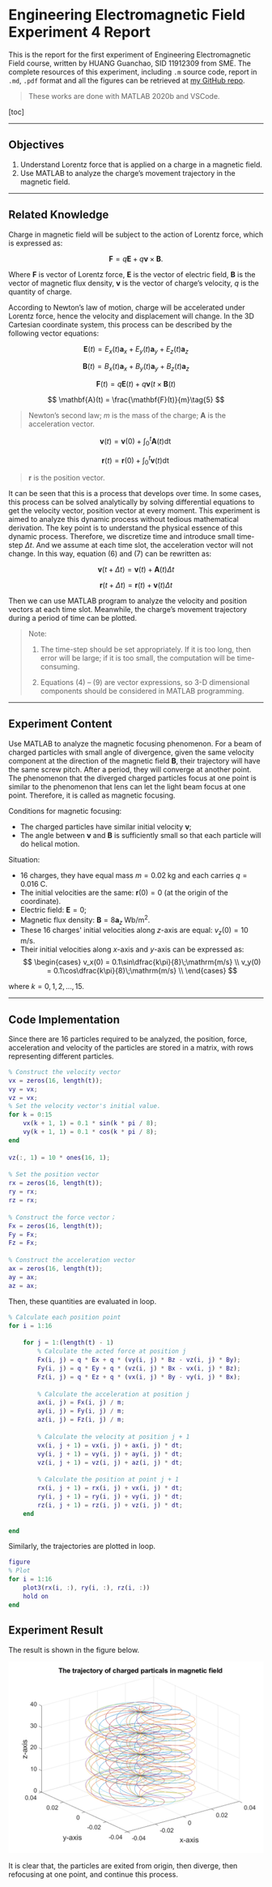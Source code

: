 # Engineering Electromagnetic Field Experiment 4 Report

This is the report for the first experiment of Engineering Electromagnetic Field course, written by HUANG Guanchao, SID 11912309 from SME. The complete resources of this experiment, including `.m` source code, report in `.md`, `.pdf` format and all the figures can be retrieved at [my GitHub repo](https://github.com/SamuelHuang2019/EEF-lab/tree/main/experiment_4).

>These works are done with MATLAB 2020b and VSCode.

[toc]

---

## Objectives

1. Understand Lorentz force that is applied on a charge in a magnetic field.
2. Use MATLAB to analyze the charge’s movement trajectory in the magnetic field.

---

## Related Knowledge

Charge in magnetic field will be subject to the action of Lorentz force, which is expressed as:

$$
\mathbf{F} = q\mathbf{E} + q\mathbf{v}\times\mathbf{B}.\tag{1}
$$

Where $\mathbf{F}$ is vector of Lorentz force, $\mathbf{E}$ is the vector of electric field, $\mathbf{B}$ is the vector of magnetic flux density, $\mathbf{v}$ is the vector of charge’s velocity, $q$ is the quantity of charge.

According to Newton’s law of motion, charge will be accelerated under Lorentz force, hence the velocity and displacement will change. In the 3D Cartesian coordinate system, this process can be described by the following vector equations:

$$
\mathbf{E}(t) =
E_x(t)\mathbf{a}_x +
E_y(t)\mathbf{a}_y +
E_z(t)\mathbf{a}_z\tag{2}
$$

$$
\mathbf{B}(t) =
B_x(t)\mathbf{a}_x +
B_y(t)\mathbf{a}_y +
B_z(t)\mathbf{a}_z\tag{3}
$$

$$
\mathbf{F}(t) = q\mathbf{E}(t) + q\mathbf{v}(t\times\mathbf{B}(t)\tag{4}
$$

$$
\mathbf{A}(t) = \frac{\mathbf{F}(t)}{m}\tag{5}
$$

>Newton’s second law; $m$ is the mass of the charge; $\mathbf{A}$ is the acceleration vector.

$$
\mathbf{v}(t) = \mathbf{v}(0) + \int_0^t \mathbf{A}(t)\mathop{dt}\tag{6}
$$

$$
\mathbf{r}(t) = \mathbf{r}(0) + \int_0^t\mathbf{v}(t)\mathop{dt}\tag{7}
$$

>$\mathbf{r}$ is the position vector.

It can be seen that this is a process that develops over time. In some cases, this process can be solved analytically by solving differential equations to get the velocity vector, position vector at every moment. This experiment is aimed to analyze this dynamic process without tedious mathematical derivation. The key point is to understand the physical essence of this dynamic process. Therefore, we discretize time and introduce small time-step $\Delta t$. And we assume at each time slot, the acceleration vector will not change. In this way, equation $(6)$ and $(7)$ can be rewritten as:

$$
\mathbf{v}(t + \Delta t) = \mathbf{v}(t) + \mathbf{A}(t)\Delta t\tag{8}
$$

$$
\mathbf{r}(t + \Delta t) = \mathbf{r}(t) + \mathbf{v}(t)\Delta t\tag{9}
$$

Then we can use MATLAB program to analyze the velocity and position vectors at each time slot. Meanwhile, the charge’s movement trajectory during a period of time can be plotted.

>Note:
>
>1. The time-step should be set appropriately. If it is too long, then error will be large; if it is too small, the computation will be time-consuming.
>
>2. Equations $(4)$ – $(9)$ are vector expressions, so 3-D dimensional components should be considered in MATLAB programming.

---

## Experiment Content

Use MATLAB to analyze the magnetic focusing phenomenon. For a beam of charged particles with small angle of divergence, given the same velocity component at the direction of the magnetic field $\mathbf{B}$, their trajectory will have the same screw pitch. After a period, they will converge at another point. The phenomenon that the diverged charged particles focus at one point is similar to the phenomenon that lens can let the light beam focus at one point. Therefore, it is called as magnetic focusing.

Conditions for magnetic focusing:

- The charged particles have similar initial velocity $\mathbf{v}$;
- The angle between $\mathbf{v}$ and $\mathbf{B}$ is sufficiently small so that each particle will do helical motion.

Situation:

- $16$ charges, they have equal mass $m = 0.02\;\mathrm{kg}$ and each carries $q = 0.016\;\mathrm{C}$.
- The initial velocities are the same: $\mathbf{r}(0) = 0$ (at the origin of the coordinate).
- Electric field: $\mathbf{E} = 0$;
- Magnetic flux density: $\mathbf{B} = 8\mathbf{a}_z\;\mathrm{Wb/m^2}$.
- These 16 charges' initial velocities along $z$-axis are equal: $v_z(0) = 10\;\mathrm{m/s}$.
- Their initial velocities along $x$-axis and $y$-axis can be expressed as:
$$
\begin{cases}
v_x(0) = 0.1\sin\dfrac{k\pi}{8}\;\mathrm{m/s} \\
v_y(0) = 0.1\cos\dfrac{k\pi}{8}\;\mathrm{m/s} \\
\end{cases}
$$

where $k = 0, 1, 2, ..., 15$.

---

## Code Implementation

Since there are 16 particles required to be analyzed, the position, force, acceleration and velocity of the particles are stored in a matrix, with rows representing different particles.

```matlab
% Construct the velocity vector
vx = zeros(16, length(t));
vy = vx;
vz = vx;
% Set the velocity vector's initial value.
for k = 0:15
    vx(k + 1, 1) = 0.1 * sin(k * pi / 8);
    vy(k + 1, 1) = 0.1 * cos(k * pi / 8);
end

vz(:, 1) = 10 * ones(16, 1);

% Set the position vector
rx = zeros(16, length(t));
ry = rx;
rz = rx;

% Construct the force vector；
Fx = zeros(16, length(t));
Fy = Fx;
Fz = Fx;

% Construct the acceleration vector
ax = zeros(16, length(t));
ay = ax;
az = ax;
```

Then, these quantities are evaluated in loop.

```matlab
% Calculate each position point
for i = 1:16

    for j = 1:(length(t) - 1)
        % Calculate the acted force at position j
        Fx(i, j) = q * Ex + q * (vy(i, j) * Bz - vz(i, j) * By);
        Fy(i, j) = q * Ey + q * (vz(i, j) * Bx - vx(i, j) * Bz);
        Fz(i, j) = q * Ez + q * (vx(i, j) * By - vy(i, j) * Bx);

        % Calculate the acceleration at position j
        ax(i, j) = Fx(i, j) / m;
        ay(i, j) = Fy(i, j) / m;
        az(i, j) = Fz(i, j) / m;

        % Calculate the velocity at position j + 1
        vx(i, j + 1) = vx(i, j) + ax(i, j) * dt;
        vy(i, j + 1) = vy(i, j) + ay(i, j) * dt;
        vz(i, j + 1) = vz(i, j) + az(i, j) * dt;

        % Calculate the position at point j + 1
        rx(i, j + 1) = rx(i, j) + vx(i, j) * dt;
        ry(i, j + 1) = ry(i, j) + vy(i, j) * dt;
        rz(i, j + 1) = rz(i, j) + vz(i, j) * dt;
    end

end
```

Similarly, the trajectories are plotted in loop.

```matlab
figure
% Plot
for i = 1:16
    plot3(rx(i, :), ry(i, :), rz(i, :))
    hold on
end
```

## Experiment Result

The result is shown in the figure below.

![Figure](experiment_4_figure.png)

It is clear that, the particles are exited from origin, then diverge, then refocusing at one point, and continue this process.
